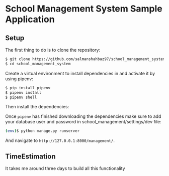 # School Management System Sample Application

## Setup

The first thing to do is to clone the repository:

```sh
$ git clone https://github.com/salmanshahbaz97/school_management_system.git
$ cd school_management_system
```

Create a virtual environment to install dependencies in and activate it by using pipenv:

```sh
$ pip install pipenv
$ pipenv install
$ pipenv shell
```

Then install the dependencies:

Once `pipenv` has finished downloading the dependencies make sure to add your database user and password in school_management/settings/dev file:
```sh
(env)$ python manage.py runserver
```
And navigate to `http://127.0.0.1:8000/management/`.

## TimeEstimation

It takes me around three days to build all this functionality
